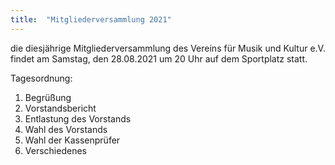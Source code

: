 ```yaml
---
title:  "Mitgliederversammlung 2021"
---
```


die diesjährige Mitgliederversammlung des Vereins für Musik und Kultur e.V. findet am Samstag, den 28.08.2021 um 20 Uhr auf dem Sportplatz statt.

Tagesordnung:
1.	Begrüßung
2.	Vorstandsbericht
3.	Entlastung des Vorstands
4.  Wahl des Vorstands
5.	Wahl der Kassenprüfer
6.	Verschiedenes
